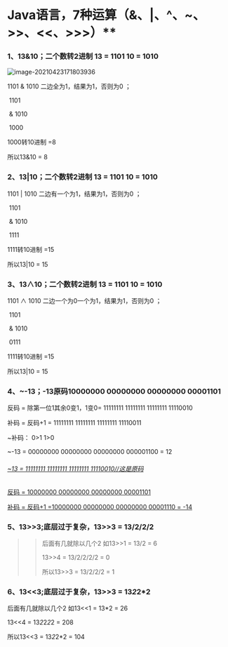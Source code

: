 # Java语言，7种运算（&、|、^、~、>>、<<、>>>）**



### 1、13&10；二个数转2进制  13 = 1101    10 = 1010

![image-20210423171803936](file://D:\笔记本\图片\image-20210423171803936.png?lastModify=1619175479)

1101  &  1010     二边全为1，结果为1，否则为0    ； 

​                           1101      

​                  &      1010  

​                           1000

1000转10进制   =8

所以13&10 = 8

### 2、13|10；二个数转2进制  13 = 1101    10 = 1010

1101  |  1010     二边有一个为1，结果为1，否则为0    ； 

​                           1101      

​                  &      1010  

​                           1111

1111转10进制   =15

所以13|10 = 15

### 3、13∧10；二个数转2进制  13 = 1101    10 = 1010

1101 ∧ 1010     二边一个为0一个为1，结果为1，否则为0    ； 

​                           1101      

​                  &      1010  

​                           0111

1111转10进制   =15

所以13|10 = 15

### 4、~-13；-13原码10000000  00000000  00000000  00001101

反码 = 除第一位1其余0变1，1变0= 11111111 11111111 11111111 11110010

补码 = 反码+1   = 11111111 11111111 11111111 11110011

~补码： 0>1 1>0

~-13 = 00000000 00000000 00000000 000001100 = 12

###### <u>~13 = 11111111 11111111 11111111  11110010//这是原码</u>

<u>反码 = 10000000 00000000 00000000 00001101</u>

<u>补码 = 反码+1 =10000000 00000000 00000000 00001110 = -14</u>

### 5、13>>3;底层过于复杂，13>>3 = 13/2/2/2

> > 后面有几就除以几个2    如13>>1   =    13/2    = 6
> >
> > 13>>4 = 13/2/2/2/2 = 0
> >
> > 所以13>>3 = 13/2/2/2 = 1

### 6、13<<3;底层过于复杂，13>>3 = 13*2*2*2 

后面有几就除以几个2    如13<<1   =    13*2    = 26

13<<4 = 13*2*2*2*2 = 208

所以13<<3 = 13*2*2*2 = 104